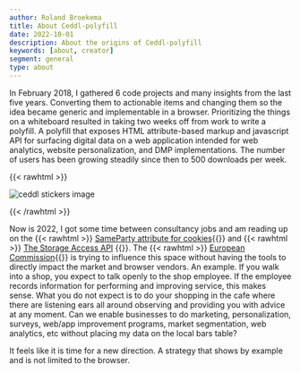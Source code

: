 ```yaml
---
author: Roland Broekema
title: About Ceddl-polyfill
date: 2022-10-01
description: About the origins of Ceddl-polyfill
keywords: [about, creator]
segment: general
type: about
---
```


In February 2018, I gathered 6 code projects and many insights from the last five years. Converting them to actionable
items and changing them so the idea became generic and implementable in a browser. Prioritizing the things on a
whiteboard resulted in taking two weeks off from work to write a polyfill. A polyfill that exposes HTML attribute-based
markup and javascript API for surfacing digital data on a web application intended for web analytics, website
personalization, and DMP implementations. The number of users has been growing steadily since then to 500 downloads per
week.

{{< rawhtml >}}
<p><img class="w-full" src="/img/ceddl-start-impression.jpg" alt="ceddl stickers image"></p>
{{< /rawhtml >}}

Now is 2022, I got some time between consultancy jobs and am reading up on the {{< rawhtml >}}
<a class="link no-underline" href="https://developer.chrome.com/blog/first-party-sets-sameparty/">SameParty
attribute for cookies</a>{{</rawhtml >}} and {{< rawhtml >}}
<a class="link no-underline" href="https://privacycg.github.io/storage-access/">The Storage Access API</a>
{{</rawhtml >}}. The {{< rawhtml >}}
<a class="link no-underline" href="https://ec.europa.eu/info/law/law-topic/data-protection/reform/rules-business-and-organisations_en">
European Commission</a>{{</rawhtml >}} is trying to influence this space without having the tools to directly impact the
market and browser vendors. An example. If you walk into a shop, you expect to talk openly to the shop employee. If the
employee records information for performing and improving service, this makes sense. What you do not expect is to do
your
shopping in the cafe where there are listening ears all around observing and providing you with advice at any moment.
Can we enable businesses to do marketing, personalization, surveys, web/app improvement programs, market segmentation,
web analytics, etc without placing my data on the local bars table?

It feels like it is time for a new direction. A strategy that shows by example and is not limited to the browser.
